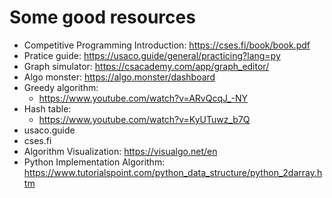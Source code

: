 # Some good resources
- Competitive Programming Introduction: https://cses.fi/book/book.pdf
- Pratice guide: https://usaco.guide/general/practicing?lang=py 
- Graph simulator: https://csacademy.com/app/graph_editor/
- Algo monster: https://algo.monster/dashboard
- Greedy algorithm:
  - https://www.youtube.com/watch?v=ARvQcqJ_-NY
- Hash table: 
  - https://www.youtube.com/watch?v=KyUTuwz_b7Q
- usaco.guide
- cses.fi
- Algorithm Visualization: https://visualgo.net/en 
- Python Implementation Algorithm: https://www.tutorialspoint.com/python_data_structure/python_2darray.htm 
  